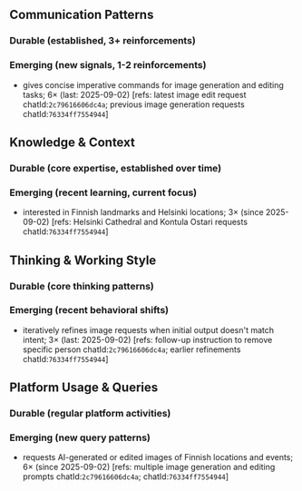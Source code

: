 ## Communication Patterns
### Durable (established, 3+ reinforcements)

### Emerging (new signals, 1-2 reinforcements)
- gives concise imperative commands for image generation and editing tasks; 6× (last: 2025-09-02) [refs: latest image edit request chatId:`2c79616606dc4a`; previous image generation requests chatId:`76334ff7554944`]

## Knowledge & Context
### Durable (core expertise, established over time)

### Emerging (recent learning, current focus)
- interested in Finnish landmarks and Helsinki locations; 3× (since 2025-09-02) [refs: Helsinki Cathedral and Kontula Ostari requests chatId:`76334ff7554944`]

## Thinking & Working Style
### Durable (core thinking patterns)

### Emerging (recent behavioral shifts)
- iteratively refines image requests when initial output doesn't match intent; 3× (last: 2025-09-02) [refs: follow-up instruction to remove specific person chatId:`2c79616606dc4a`; earlier refinements chatId:`76334ff7554944`]

## Platform Usage & Queries
### Durable (regular platform activities)

### Emerging (new query patterns)
- requests AI-generated or edited images of Finnish locations and events; 6× (since 2025-09-02) [refs: multiple image generation and editing prompts chatId:`2c79616606dc4a`; chatId:`76334ff7554944`]